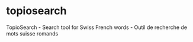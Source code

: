 # topiosearch

TopioSearch - Search tool for Swiss French words - Outil de recherche de mots suisse romands